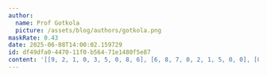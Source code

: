 ```yaml
---
author:
  name: Prof Gotkola
  picture: /assets/blog/authors/gotkola.png
maskRate: 0.43
date: 2025-06-08T14:00:02.159729
id: df49dfa0-4470-11f0-b564-71e1480f5e87
content: '[[9, 2, 1, 0, 3, 5, 0, 8, 6], [6, 8, 7, 0, 2, 1, 5, 0, 0], [0, 0, 0, 9, 6, 8, 0, 1, 2], [1, 0, 4, 5, 0, 7, 6, 2, 3], [0, 3, 8, 0, 0, 6, 0, 0, 0], [0, 0, 0, 0, 0, 9, 8, 4, 7], [0, 4, 9, 6, 5, 2, 1, 7, 0], [0, 0, 0, 1, 9, 0, 3, 6, 5], [0, 0, 6, 0, 0, 0, 2, 0, 4]]'
---
```


